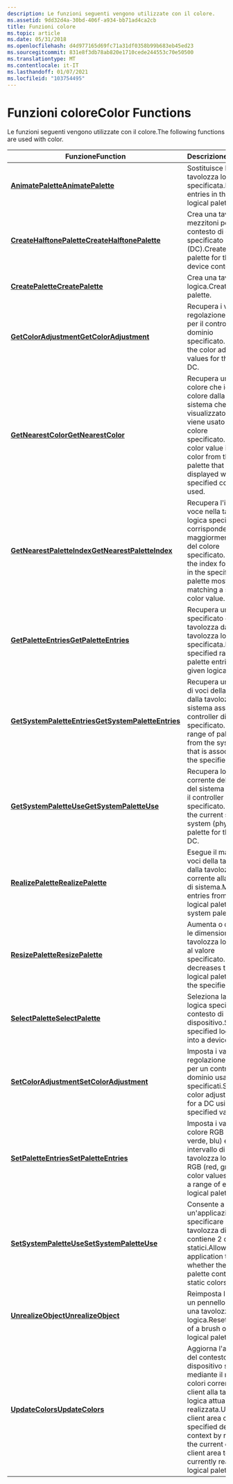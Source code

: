 ```yaml
---
description: Le funzioni seguenti vengono utilizzate con il colore.
ms.assetid: 9dd32d4a-30bd-406f-a934-bb71ad4ca2cb
title: Funzioni colore
ms.topic: article
ms.date: 05/31/2018
ms.openlocfilehash: d4d977165d69fc71a31df0358b99b683eb45ed23
ms.sourcegitcommit: 831e8f3db78ab820e1710cede244553c70e50500
ms.translationtype: MT
ms.contentlocale: it-IT
ms.lasthandoff: 01/07/2021
ms.locfileid: "103754495"
---
```

# <a name="color-functions"></a><span data-ttu-id="d1b44-103">Funzioni colore</span><span class="sxs-lookup"><span data-stu-id="d1b44-103">Color Functions</span></span>

<span data-ttu-id="d1b44-104">Le funzioni seguenti vengono utilizzate con il colore.</span><span class="sxs-lookup"><span data-stu-id="d1b44-104">The following functions are used with color.</span></span>



| <span data-ttu-id="d1b44-105">Funzione</span><span class="sxs-lookup"><span data-stu-id="d1b44-105">Function</span></span>                                                   | <span data-ttu-id="d1b44-106">Descrizione</span><span class="sxs-lookup"><span data-stu-id="d1b44-106">Description</span></span>                                                                                                                                           |
|------------------------------------------------------------|-------------------------------------------------------------------------------------------------------------------------------------------------------|
| [<span data-ttu-id="d1b44-107">**AnimatePalette**</span><span class="sxs-lookup"><span data-stu-id="d1b44-107">**AnimatePalette**</span></span>](/windows/desktop/api/Wingdi/nf-wingdi-animatepalette)                   | <span data-ttu-id="d1b44-108">Sostituisce le voci nella tavolozza logica specificata.</span><span class="sxs-lookup"><span data-stu-id="d1b44-108">Replaces entries in the specified logical palette.</span></span>                                                                                                    |
| [<span data-ttu-id="d1b44-109">**CreateHalftonePalette**</span><span class="sxs-lookup"><span data-stu-id="d1b44-109">**CreateHalftonePalette**</span></span>](/windows/desktop/api/Wingdi/nf-wingdi-createhalftonepalette)     | <span data-ttu-id="d1b44-110">Crea una tavolozza di mezzitoni per il contesto di dispositivo specificato (DC).</span><span class="sxs-lookup"><span data-stu-id="d1b44-110">Creates a halftone palette for the specified device context (DC).</span></span>                                                                                     |
| [<span data-ttu-id="d1b44-111">**CreatePalette**</span><span class="sxs-lookup"><span data-stu-id="d1b44-111">**CreatePalette**</span></span>](/windows/desktop/api/Wingdi/nf-wingdi-createpalette)                     | <span data-ttu-id="d1b44-112">Crea una tavolozza logica.</span><span class="sxs-lookup"><span data-stu-id="d1b44-112">Creates a logical palette.</span></span>                                                                                                                            |
| [<span data-ttu-id="d1b44-113">**GetColorAdjustment**</span><span class="sxs-lookup"><span data-stu-id="d1b44-113">**GetColorAdjustment**</span></span>](/windows/desktop/api/Wingdi/nf-wingdi-getcoloradjustment)           | <span data-ttu-id="d1b44-114">Recupera i valori di regolazione del colore per il controller di dominio specificato.</span><span class="sxs-lookup"><span data-stu-id="d1b44-114">Retrieves the color adjustment values for the specified DC.</span></span>                                                                                           |
| [<span data-ttu-id="d1b44-115">**GetNearestColor**</span><span class="sxs-lookup"><span data-stu-id="d1b44-115">**GetNearestColor**</span></span>](/windows/desktop/api/Wingdi/nf-wingdi-getnearestcolor)                 | <span data-ttu-id="d1b44-116">Recupera un valore di colore che identifica un colore dalla tavolozza di sistema che verrà visualizzato quando viene usato il valore del colore specificato.</span><span class="sxs-lookup"><span data-stu-id="d1b44-116">Retrieves a color value identifying a color from the system palette that will be displayed when the specified color value is used.</span></span>                    |
| [<span data-ttu-id="d1b44-117">**GetNearestPaletteIndex**</span><span class="sxs-lookup"><span data-stu-id="d1b44-117">**GetNearestPaletteIndex**</span></span>](/windows/desktop/api/Wingdi/nf-wingdi-getnearestpaletteindex)   | <span data-ttu-id="d1b44-118">Recupera l'indice per la voce nella tavolozza logica specificata che corrisponde maggiormente al valore del colore specificato.</span><span class="sxs-lookup"><span data-stu-id="d1b44-118">Retrieves the index for the entry in the specified logical palette most closely matching a specified color value.</span></span>                                     |
| [<span data-ttu-id="d1b44-119">**GetPaletteEntries**</span><span class="sxs-lookup"><span data-stu-id="d1b44-119">**GetPaletteEntries**</span></span>](/windows/desktop/api/Wingdi/nf-wingdi-getpaletteentries)             | <span data-ttu-id="d1b44-120">Recupera un intervallo specificato di voci della tavolozza dalla tavolozza logica specificata.</span><span class="sxs-lookup"><span data-stu-id="d1b44-120">Retrieves a specified range of palette entries from the given logical palette.</span></span>                                                                        |
| [<span data-ttu-id="d1b44-121">**GetSystemPaletteEntries**</span><span class="sxs-lookup"><span data-stu-id="d1b44-121">**GetSystemPaletteEntries**</span></span>](/windows/desktop/api/Wingdi/nf-wingdi-getsystempaletteentries) | <span data-ttu-id="d1b44-122">Recupera un intervallo di voci della tavolozza dalla tavolozza di sistema associata al controller di dominio specificato.</span><span class="sxs-lookup"><span data-stu-id="d1b44-122">Retrieves a range of palette entries from the system palette that is associated with the specified DC.</span></span>                                                |
| [<span data-ttu-id="d1b44-123">**GetSystemPaletteUse**</span><span class="sxs-lookup"><span data-stu-id="d1b44-123">**GetSystemPaletteUse**</span></span>](/windows/desktop/api/Wingdi/nf-wingdi-getsystempaletteuse)         | <span data-ttu-id="d1b44-124">Recupera lo stato corrente della tavolozza del sistema (fisico) per il controller di dominio specificato.</span><span class="sxs-lookup"><span data-stu-id="d1b44-124">Retrieves the current state of the system (physical) palette for the specified DC.</span></span>                                                                    |
| [<span data-ttu-id="d1b44-125">**RealizePalette**</span><span class="sxs-lookup"><span data-stu-id="d1b44-125">**RealizePalette**</span></span>](/windows/desktop/api/Wingdi/nf-wingdi-realizepalette)                   | <span data-ttu-id="d1b44-126">Esegue il mapping delle voci della tavolozza dalla tavolozza logica corrente alla tavolozza di sistema.</span><span class="sxs-lookup"><span data-stu-id="d1b44-126">Maps palette entries from the current logical palette to the system palette.</span></span>                                                                          |
| [<span data-ttu-id="d1b44-127">**ResizePalette**</span><span class="sxs-lookup"><span data-stu-id="d1b44-127">**ResizePalette**</span></span>](/windows/desktop/api/Wingdi/nf-wingdi-resizepalette)                     | <span data-ttu-id="d1b44-128">Aumenta o diminuisce le dimensioni di una tavolozza logica in base al valore specificato.</span><span class="sxs-lookup"><span data-stu-id="d1b44-128">Increases or decreases the size of a logical palette based on the specified value.</span></span>                                                                    |
| [<span data-ttu-id="d1b44-129">**SelectPalette**</span><span class="sxs-lookup"><span data-stu-id="d1b44-129">**SelectPalette**</span></span>](/windows/desktop/api/Wingdi/nf-wingdi-selectpalette)                     | <span data-ttu-id="d1b44-130">Seleziona la tavolozza logica specificata in un contesto di dispositivo.</span><span class="sxs-lookup"><span data-stu-id="d1b44-130">Selects the specified logical palette into a device context.</span></span>                                                                                          |
| [<span data-ttu-id="d1b44-131">**SetColorAdjustment**</span><span class="sxs-lookup"><span data-stu-id="d1b44-131">**SetColorAdjustment**</span></span>](/windows/desktop/api/Wingdi/nf-wingdi-setcoloradjustment)           | <span data-ttu-id="d1b44-132">Imposta i valori di regolazione del colore per un controller di dominio usando i valori specificati.</span><span class="sxs-lookup"><span data-stu-id="d1b44-132">Sets the color adjustment values for a DC using the specified values.</span></span>                                                                                 |
| [<span data-ttu-id="d1b44-133">**SetPaletteEntries**</span><span class="sxs-lookup"><span data-stu-id="d1b44-133">**SetPaletteEntries**</span></span>](/windows/desktop/api/Wingdi/nf-wingdi-setpaletteentries)             | <span data-ttu-id="d1b44-134">Imposta i valori di colore RGB (rosso, verde, blu) e i flag in un intervallo di voci in una tavolozza logica.</span><span class="sxs-lookup"><span data-stu-id="d1b44-134">Sets RGB (red, green, blue) color values and flags in a range of entries in a logical palette.</span></span>                                                        |
| [<span data-ttu-id="d1b44-135">**SetSystemPaletteUse**</span><span class="sxs-lookup"><span data-stu-id="d1b44-135">**SetSystemPaletteUse**</span></span>](/windows/desktop/api/Wingdi/nf-wingdi-setsystempaletteuse)         | <span data-ttu-id="d1b44-136">Consente a un'applicazione di specificare se la tavolozza di sistema contiene 2 o 20 colori statici.</span><span class="sxs-lookup"><span data-stu-id="d1b44-136">Allows an application to specify whether the system palette contains 2 or 20 static colors.</span></span>                                                           |
| [<span data-ttu-id="d1b44-137">**UnrealizeObject**</span><span class="sxs-lookup"><span data-stu-id="d1b44-137">**UnrealizeObject**</span></span>](/windows/desktop/api/Wingdi/nf-wingdi-unrealizeobject)                 | <span data-ttu-id="d1b44-138">Reimposta l'origine di un pennello o reimposta una tavolozza logica.</span><span class="sxs-lookup"><span data-stu-id="d1b44-138">Resets the origin of a brush or resets a logical palette.</span></span>                                                                                             |
| [<span data-ttu-id="d1b44-139">**UpdateColors**</span><span class="sxs-lookup"><span data-stu-id="d1b44-139">**UpdateColors**</span></span>](/windows/desktop/api/Wingdi/nf-wingdi-updatecolors)                       | <span data-ttu-id="d1b44-140">Aggiorna l'area client del contesto di dispositivo specificato mediante il mapping dei colori correnti nell'area client alla tavolozza logica attualmente realizzata.</span><span class="sxs-lookup"><span data-stu-id="d1b44-140">Updates the client area of the specified device context by remapping the current colors in the client area to the currently realized logical palette.</span></span> |



 

 

 



